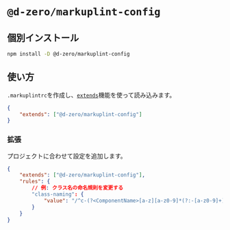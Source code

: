 # `@d-zero/markuplint-config`

## 個別インストール

```sh
npm install -D @d-zero/markuplint-config
```

## 使い方

`.markuplintrc`を作成し、[`extends`](https://markuplint.dev/ja/docs/configuration/properties#extends)機能を使って読み込みます。

```json
{
	"extends": ["@d-zero/markuplint-config"]
}
```

### 拡張

プロジェクトに合わせて設定を追加します。

```json
{
	"extends": ["@d-zero/markuplint-config"],
	"rules": {
		// 例: クラス名の命名規則を変更する
		"class-naming": {
			"value": "/^c-(?<ComponentName>[a-z][a-z0-9]*(?:-[a-z0-9]+)*)$/"
		}
	}
}
```

